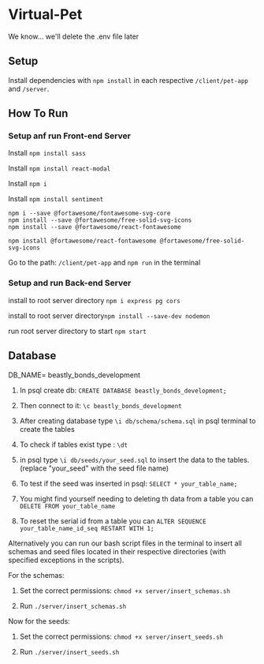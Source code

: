 # Virtual-Pet

We know... we'll delete the .env file later

## Setup
Install dependencies with `npm install` in each respective `/client/pet-app` and `/server`.

## How To Run

### Setup anf run Front-end Server

 Install `npm install sass`

 Install `npm install react-modal`

 Install `npm i`

 Install `npm install sentiment`

```
npm i --save @fortawesome/fontawesome-svg-core
npm install --save @fortawesome/free-solid-svg-icons
npm install --save @fortawesome/react-fontawesome

npm install @fortawesome/react-fontawesome @fortawesome/free-solid-svg-icons

```

 Go to the path: `/client/pet-app` and `npm run` in the terminal

### Setup and run Back-end Server

install to root server directory `npm i express pg cors`

install to root server directory`npm install --save-dev nodemon`

run root server directory to start `npm start`


## Database
DB_NAME= beastly_bonds_development

1. In psql create db: `CREATE DATABASE beastly_bonds_development;`

2. Then connect to it: `\c beastly_bonds_development`

3. After creating database type `\i db/schema/schema.sql` in psql terminal to create the tables

4. To check if tables exist type : `\dt`
 
5. in psql type `\i db/seeds/your_seed.sql` to insert the data to the tables. (replace "your_seed" with the seed file name)

6. To test if the seed was inserted in psql: `SELECT * your_table_name;` 

7. You might find yourself needing to deleting th data from a table you can `DELETE FROM your_table_name`

8. To reset the serial id from a table you can `ALTER SEQUENCE your_table_name_id_seq RESTART WITH 1;`

Alternatively you can run our bash script files in the terminal to insert all schemas and seed files located in their respective directories (with specified exceptions in the scripts).

For the schemas:

1. Set the correct permissions: `chmod +x server/insert_schemas.sh`

2. Run `./server/insert_schemas.sh`

Now for the seeds:

1. Set the correct permissions: `chmod +x server/insert_seeds.sh`

2. Run `./server/insert_seeds.sh`